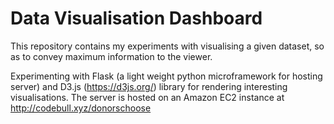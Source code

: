# Data Visualisation Dashboard

This repository contains my experiments with visualising a given dataset, so as to convey maximum information to the viewer.

Experimenting with Flask (a light weight python microframework for hosting server) and D3.js (https://d3js.org/) library for rendering interesting visualisations.
The server is hosted on an Amazon EC2 instance at http://codebull.xyz/donorschoose
